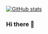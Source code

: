 [![GitHub stats](https://github-readme-stats.vercel.app/api?username=young-cloud-creator&count_private=true&show_icons=true&theme=vue&hide=prs,issues)
](https://github.com/young-cloud-creator?tab=repositories)

### Hi there 👋

<!--
**young-cloud-creator/young-cloud-creator** is a ✨ _special_ ✨ repository because its `README.md` (this file) appears on your GitHub profile.

Here are some ideas to get you started:

- 🔭 I’m currently working on ...
- 🌱 I’m currently learning ...
- 👯 I’m looking to collaborate on ...
- 🤔 I’m looking for help with ...
- 💬 Ask me about ...
- 📫 How to reach me: ...
- 😄 Pronouns: ...
- ⚡ Fun fact: ...
-->
